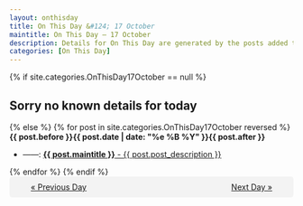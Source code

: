 ```yaml
---
layout: onthisday
title: On This Day &#124; 17 October
maintitle: On This Day — 17 October
description: Details for On This Day are generated by the posts added to the website so the content is subject to changes/updates over time.
categories: [On This Day]
---
```


{% if site.categories.OnThisDay17October == null %}
<h2>Sorry no known details for today</h2>
{% else %}
{% for post in site.categories.OnThisDay17October reversed %}
<strong>{{ post.before }}{{ post.date | date: "%e %B %Y" }}{{ post.after }}</strong>
<ul>
<li> ——: <a class="{{ post.class }}" href="{{ post.url }}"><strong>{{ post.maintitle }}</strong> - {{ post.post_description }}</a></li>
</ul>
{% endfor %}
{% endif %}
<br />
<div style="background-color: #f3f3f3; padding: 10px; border-radius: 5px; text-align: center; display: flex; justify-content: space-evenly;">
<a href="/onthisday/10/10-16">« Previous Day</a>
<span style="visibility:hidden;">[ Visit Leap Year February 29 ]</span>
<a href="/onthisday/10/10-18">Next Day »</a>
</div>

